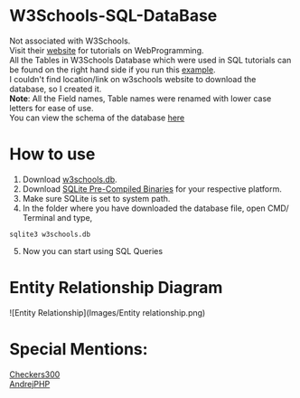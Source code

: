 # W3Schools-SQL-DataBase
Not associated with W3Schools.\
Visit their [website](https://www.w3schools.com) for tutorials on WebProgramming.\
All the Tables in W3Schools Database which were used in SQL tutorials can be found on the right hand side if you run this [example](https://www.w3schools.com/sql/trysql.asp?filename=trysql_select_all).\
I couldn't find location/link on w3schools website to download the database, so I created it.\
**Note**: All the Field names, Table names were renamed with lower case letters for ease of use.\
You can view the schema of the database [here](https://github.com/skyfall01/W3Schools-SQL-DataBase/blob/main/DataBaseCreation.sql)
# How to use
1. Download [w3schools.db](https://github.com/skyfall01/W3Schools-SQL-DataBase/blob/main/w3schools.db).
2. Download [SQLite Pre-Compiled Binaries](https://www.sqlite.org/download.html) for your respective platform.
3. Make sure SQLite is set to system path.
4. In the folder where you have downloaded the database file, open CMD/ Terminal and type,
```
sqlite3 w3schools.db
```
5. Now you can start using SQL Queries
# Entity Relationship Diagram
![Entity Relationship](Images/Entity relationship.png)
# Special Mentions:
[Checkers300](https://github.com/Checkers300/W3Schools_Database)\
[AndrejPHP](https://github.com/AndrejPHP/w3schools-database)
